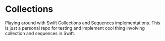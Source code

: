 # Collections
Playing around with Swift Collections and Sequences implementations.
This is just a personal repo for testing and implement cool thing involving collection and sequences in Swift.


